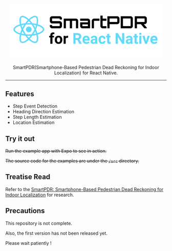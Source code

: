 <p align="center">
  <img alt="react-native-smartpdr" src="./assets/react-native-smartpdr-logo.png" width=480>
</p>
<p style="margin-top:20px" align="center">
  SmartPDR(Smartphone-Based Pedestrian Dead Reckoning for Indoor Localization) for React Native.<br/>
</p>

---

## Features

- Step Event Detection
- Heading Direction Estimation
- Step Length Estimation
- Location Estimation

## Try it out

~~Run the example app with Expo to see in action.~~

~~The source code for the examples are under the `/src` directory.~~

## Treatise Read

Refer to the [SmartPDR: Smartphone-Based Pedestrian Dead
Reckoning for Indoor Localization](https://ieeexplore.ieee.org/abstract/document/6987239) for research.

## Precautions

This repository is not complete.

Also, the first version has not been released yet.

Please wait patiently !
